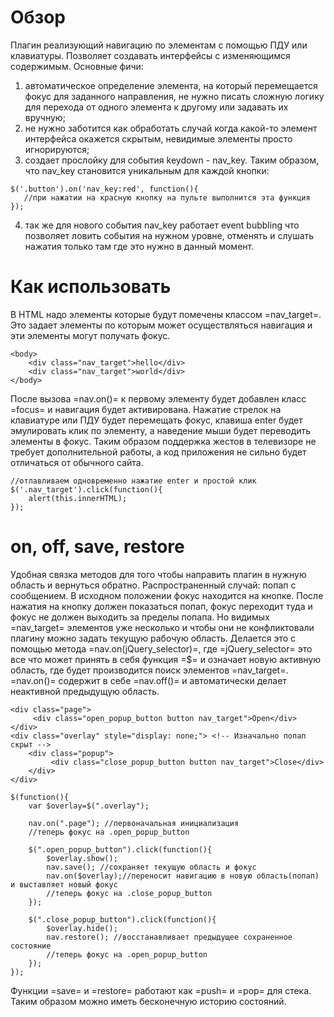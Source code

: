 # Обзор

Плагин реализующий навигацию по элементам с помощью ПДУ или клавиатуры. Позволяет создавать интерфейсы с изменяющимся содержимым.
Основные фичи:
1) автоматическое определение элемента, на который перемещается фокус для заданного направления, не нужно писать сложную логику для перехода от одного элемента к другому или задавать их вручную;
2) не нужно заботится как обработать случай когда какой-то элемент интерфейса окажется скрытым, невидимые элементы просто игнорируются;
3) создает прослойку для события keydown - nav_key. Таким образом, что nav_key становится уникальным для каждой кнопки:

```
$('.button').on('nav_key:red', function(){
   //при нажатии на красную кнопку на пульте выполнится эта функция
});
```

4) так же для нового события nav_key работает event bubbling что позволяет ловить события на нужном уровне, отменять и слушать нажатия только там где это нужно в данный момент.

# Как использовать

В HTML надо элементы которые будут помечены классом =nav_target=. Это задает элементы по которым может осуществляться навигация и эти элементы могут получать фокус.
```
<body>
    <div class="nav_target">hello</div>
    <div class="nav_target">world</div>
</body>
```
После вызова =nav.on()= к первому элементу будет добавлен класс =focus= и навигация будет активирована. Нажатие стрелок на клавиатуре или ПДУ будет перемещать фокус, клавиша enter будет эмулировать клик по элементу, а наведение мыши будет переводить элементы в фокус. Таким образом поддержка жестов в телевизоре не требует дополнительной работы, а код приложения не сильно будет отличаться от обычного сайта.
```
//отлавливаем одновременно нажатие enter и простой клик
$('.nav_target').click(function(){
    alert(this.innerHTML);
});
```
# on, off, save, restore
Удобная связка методов для того чтобы направить плагин в нужную область и вернуться обратно.
Распространенный случай: попап с сообщением.
В исходном положении фокус находится на кнопке. После нажатия на кнопку должен показаться попап, фокус переходит туда и фокус не должен выходить за пределы попапа. Но видимых =nav_target= элементов уже несколько и чтобы они не конфликтовали плагину можно задать текущую рабочую область. Делается это с помощью метода =nav.on(jQuery_selector)=, где =jQuery_selector= это все что может принять в себя функция =$= и означает новую активную область, где будет производится поиск элементов =nav_target=.  =nav.on()= содержит в себе =nav.off()= и автоматически делает неактивной предыдущую область.
```
<div class="page">
     <div class="open_popup_button button nav_target">Open</div>
</div>
<div class="overlay" style="display: none;"> <!-- Изначально попап скрыт -->
    <div class="popup">
         <div class="close_popup_button button nav_target">Close</div>
    </div>
</div>
```
```
$(function(){
    var $overlay=$(".overlay");

    nav.on(".page"); //первоначальная инициализация
    //теперь фокус на .open_popup_button

    $(".open_popup_button").click(function(){
        $overlay.show();
        nav.save(); //сохраняет текущую область и фокус
        nav.on($overlay);//переносит навигацию в новую область(попап) и выставляет новый фокус
        //теперь фокус на .close_popup_button
    });

    $(".close_popup_button").click(function(){
        $overlay.hide();
        nav.restore(); //восстанавливает предыдущее сохраненное состояние
        //теперь фокус на .open_popup_button
    });
});
```
Функции =save= и =restore= работают как =push= и =pop= для стека. Таким образом можно иметь бесконечную историю состояний.